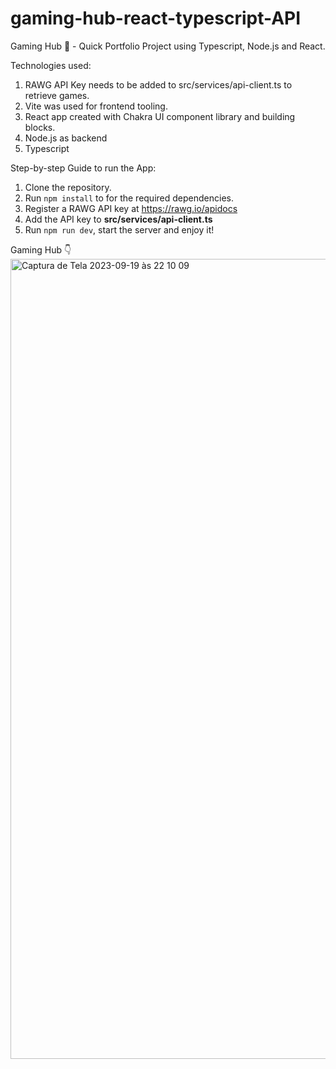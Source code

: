 # gaming-hub-react-typescript-API
Gaming Hub 🚀 - Quick Portfolio Project using Typescript, Node.js and React.

Technologies used:
1. RAWG API Key needs to be added to src/services/api-client.ts to retrieve games.
2. Vite was used for frontend tooling.
3. React app created with Chakra UI component library and building blocks.
4. Node.js as backend
5. Typescript

Step-by-step Guide to run the App:
1. Clone the repository.
2. Run `npm install` to for the required dependencies.
3. Register a RAWG API key at https://rawg.io/apidocs
4. Add the API key to **src/services/api-client.ts**
5. Run `npm run dev`, start the server and enjoy it!

Gaming Hub 👇
<img width="1280" alt="Captura de Tela 2023-09-19 às 22 10 09" src="https://github.com/jseluis/gaming-hub-react-typescript-API/assets/20395716/7e3525f3-1745-45b9-8762-ae0c0b2a7b16">
